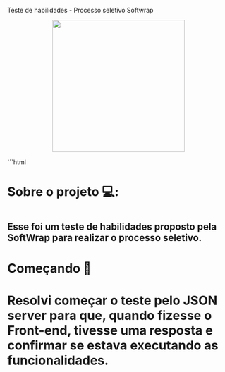 Teste de habilidades - Processo seletivo Softwrap

<p align="center">
  <a href="https://media.giphy.com/media/VwbbmjT8AMcqa3WPGm/giphy.gif">
    <img
      align="center"
      height="300"
      widht="300"
      src="https://media.giphy.com/media/VwbbmjT8AMcqa3WPGm/giphy.gif"
    />
   </a>
 </p>   
```html
<h1>Sobre o projeto 💻: <h1>
  <h2> Esse foi um teste de habilidades proposto pela SoftWrap para realizar o processo seletivo. <h2>

<h1> Começando 🏁 <h1>
  
<p> Resolvi começar o teste pelo JSON server para que, quando fizesse o Front-end, tivesse uma resposta e confirmar se estava executando as funcionalidades.<p>
 
```

